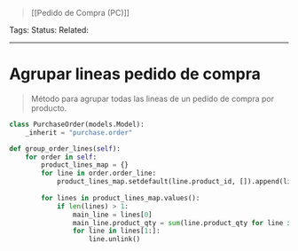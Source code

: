 > [[Pedido de Compra (PC)]]

Tags: 
Status: 
Related: 

___
# Agrupar lineas pedido de compra
> Método para agrupar todas las lineas de un pedido de compra por producto.

```python
class PurchaseOrder(models.Model):  
    _inherit = "purchase.order"

def group_order_lines(self):  
    for order in self:  
        product_lines_map = {}  
        for line in order.order_line:  
            product_lines_map.setdefault(line.product_id, []).append(line)  
  
        for lines in product_lines_map.values():  
            if len(lines) > 1:  
                main_line = lines[0]  
                main_line.product_qty = sum(line.product_qty for line in lines)  
                for line in lines[1:]:  
                    line.unlink()
```

